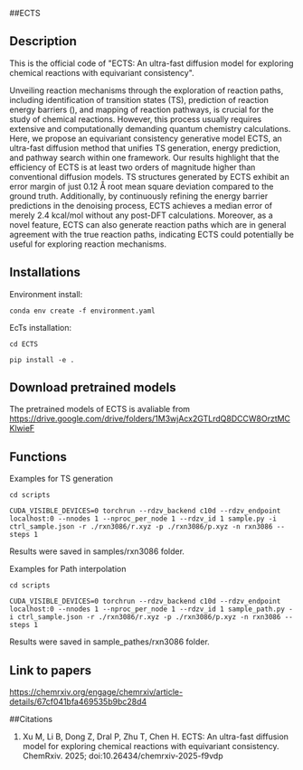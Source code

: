 ##ECTS

## Description
This is the official code of "ECTS: An ultra-fast diffusion model for exploring chemical reactions with equivariant consistency". 

Unveiling reaction mechanisms through the exploration of reaction paths, including identification of transition states (TS), prediction of reaction energy barriers (), and mapping of reaction pathways, is crucial for the study of chemical reactions. However, this process usually requires extensive and computationally demanding quantum chemistry calculations. Here, we propose an equivariant consistency generative model ECTS, an ultra-fast diffusion method that unifies TS generation, energy prediction, and pathway search within one framework. Our results highlight that the efficiency of ECTS is at least two orders of magnitude higher than conventional diffusion models. TS structures generated by ECTS exhibit an error margin of just 0.12 Å root mean square deviation compared to the ground truth. Additionally, by continuously refining the energy barrier predictions in the denoising process, ECTS achieves a median error of merely 2.4 kcal/mol without any post-DFT calculations. Moreover, as a novel feature, ECTS can also generate reaction paths which are in general agreement with the true reaction paths, indicating ECTS could potentially be useful for exploring reaction mechanisms. 

## Installations
Environment install:

	conda env create -f environment.yaml 


EcTs installation:

	cd ECTS

	pip install -e .


## Download pretrained models
The pretrained models of ECTS is avaliable from https://drive.google.com/drive/folders/1M3wjAcx2GTLrdQ8DCCW8OrztMCKlwieF

## Functions

Examples for TS generation

	cd scripts

	CUDA_VISIBLE_DEVICES=0 torchrun --rdzv_backend c10d --rdzv_endpoint localhost:0 --nnodes 1 --nproc_per_node 1 --rdzv_id 1 sample.py -i ctrl_sample.json -r ./rxn3086/r.xyz -p ./rxn3086/p.xyz -n rxn3086 --steps 1

Results were saved in samples/rxn3086 folder.

Examples for Path interpolation

	cd scripts 	

	CUDA_VISIBLE_DEVICES=0 torchrun --rdzv_backend c10d --rdzv_endpoint localhost:0 --nnodes 1 --nproc_per_node 1 --rdzv_id 1 sample_path.py -i ctrl_sample.json -r ./rxn3086/r.xyz -p ./rxn3086/p.xyz -n rxn3086 --steps 1


Results were saved in sample_pathes/rxn3086 folder.

## Link to papers
https://chemrxiv.org/engage/chemrxiv/article-details/67cf041bfa469535b9bc28d4

##Citations
1. Xu M, Li B, Dong Z, Dral P, Zhu T, Chen H. ECTS: An ultra-fast diffusion model for exploring chemical reactions with equivariant consistency. ChemRxiv. 2025; doi:10.26434/chemrxiv-2025-f9vdp  